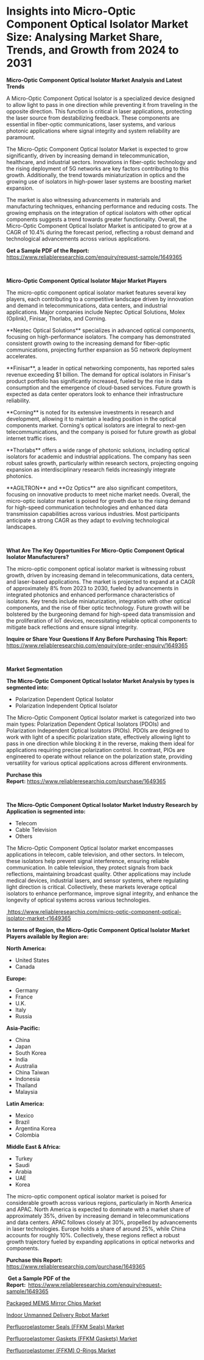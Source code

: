 <p><h1>Insights into Micro-Optic Component Optical Isolator Market Size: Analysing Market Share, Trends, and Growth from 2024 to 2031</h1></p><p><strong>Micro-Optic Component Optical Isolator Market Analysis and Latest Trends</strong></p>
<p><p>A Micro-Optic Component Optical Isolator is a specialized device designed to allow light to pass in one direction while preventing it from traveling in the opposite direction. This function is critical in laser applications, protecting the laser source from destabilizing feedback. These components are essential in fiber-optic communications, laser systems, and various photonic applications where signal integrity and system reliability are paramount.</p><p>The Micro-Optic Component Optical Isolator Market is expected to grow significantly, driven by increasing demand in telecommunication, healthcare, and industrial sectors. Innovations in fiber-optic technology and the rising deployment of 5G networks are key factors contributing to this growth. Additionally, the trend towards miniaturization in optics and the growing use of isolators in high-power laser systems are boosting market expansion.</p><p>The market is also witnessing advancements in materials and manufacturing techniques, enhancing performance and reducing costs. The growing emphasis on the integration of optical isolators with other optical components suggests a trend towards greater functionality. Overall, the Micro-Optic Component Optical Isolator Market is anticipated to grow at a CAGR of 10.4% during the forecast period, reflecting a robust demand and technological advancements across various applications.</p></p>
<p><strong>Get a Sample PDF of the Report:&nbsp;</strong> <a href="https://www.reliableresearchiq.com/enquiry/request-sample/1649365?utm_campaign=1521&utm_medium=2&utm_source=Github&utm_content=ia&utm_term=15102024&utm_id=micro-optic-component-optical-isolator">https://www.reliableresearchiq.com/enquiry/request-sample/1649365</a></p>
<p>&nbsp;</p>
<p><strong>Micro-Optic Component Optical Isolator Major Market Players</strong></p>
<p><p>The micro-optic component optical isolator market features several key players, each contributing to a competitive landscape driven by innovation and demand in telecommunications, data centers, and industrial applications. Major companies include Neptec Optical Solutions, Molex (Oplink), Finisar, Thorlabs, and Corning.</p><p>**Neptec Optical Solutions** specializes in advanced optical components, focusing on high-performance isolators. The company has demonstrated consistent growth owing to the increasing demand for fiber-optic communications, projecting further expansion as 5G network deployment accelerates.</p><p>**Finisar**, a leader in optical networking components, has reported sales revenue exceeding $1 billion. The demand for optical isolators in Finisar's product portfolio has significantly increased, fueled by the rise in data consumption and the emergence of cloud-based services. Future growth is expected as data center operators look to enhance their infrastructure reliability.</p><p>**Corning** is noted for its extensive investments in research and development, allowing it to maintain a leading position in the optical components market. Corning's optical isolators are integral to next-gen telecommunications, and the company is poised for future growth as global internet traffic rises.</p><p>**Thorlabs** offers a wide range of photonic solutions, including optical isolators for academic and industrial applications. The company has seen robust sales growth, particularly within research sectors, projecting ongoing expansion as interdisciplinary research fields increasingly integrate photonics.</p><p>**AGILTRON** and **Oz Optics** are also significant competitors, focusing on innovative products to meet niche market needs. Overall, the micro-optic isolator market is poised for growth due to the rising demand for high-speed communication technologies and enhanced data transmission capabilities across various industries. Most participants anticipate a strong CAGR as they adapt to evolving technological landscapes.</p></p>
<p>&nbsp;</p>
<p><strong>What Are The Key Opportunities For Micro-Optic Component Optical Isolator Manufacturers?</strong></p>
<p><p>The micro-optic component optical isolator market is witnessing robust growth, driven by increasing demand in telecommunications, data centers, and laser-based applications. The market is projected to expand at a CAGR of approximately 8% from 2023 to 2030, fueled by advancements in integrated photonics and enhanced performance characteristics of isolators. Key trends include miniaturization, integration with other optical components, and the rise of fiber optic technology. Future growth will be bolstered by the burgeoning demand for high-speed data transmission and the proliferation of IoT devices, necessitating reliable optical components to mitigate back reflections and ensure signal integrity.</p></p>
<p><strong>Inquire or Share Your Questions If Any Before Purchasing This Report:</strong> <a href="https://www.reliableresearchiq.com/enquiry/pre-order-enquiry/1649365?utm_campaign=1521&utm_medium=2&utm_source=Github&utm_content=ia&utm_term=15102024&utm_id=micro-optic-component-optical-isolator">https://www.reliableresearchiq.com/enquiry/pre-order-enquiry/1649365</a></p>
<p>&nbsp;</p>
<p><strong>Market Segmentation</strong></p>
<p><strong>The Micro-Optic Component Optical Isolator Market Analysis by types is segmented into:</strong></p>
<p><ul><li>Polarization Dependent Optical Isolator</li><li>Polarization Independent Optical Isolator</li></ul></p>
<p><p>The Micro-Optic Component Optical Isolator market is categorized into two main types: Polarization Dependent Optical Isolators (PDOIs) and Polarization Independent Optical Isolators (PIOIs). PDOIs are designed to work with light of a specific polarization state, effectively allowing light to pass in one direction while blocking it in the reverse, making them ideal for applications requiring precise polarization control. In contrast, PIOs are engineered to operate without reliance on the polarization state, providing versatility for various optical applications across different environments.</p></p>
<p><strong>Purchase this Report:&nbsp;</strong><a href="https://www.reliableresearchiq.com/purchase/1649365?utm_campaign=1521&utm_medium=2&utm_source=Github&utm_content=ia&utm_term=15102024&utm_id=micro-optic-component-optical-isolator">https://www.reliableresearchiq.com/purchase/1649365</a></p>
<p>&nbsp;</p>
<p><strong>The Micro-Optic Component Optical Isolator Market Industry Research by Application is segmented into:</strong></p>
<p><ul><li>Telecom</li><li>Cable Television</li><li>Others</li></ul></p>
<p><p>The Micro-Optic Component Optical Isolator market encompasses applications in telecom, cable television, and other sectors. In telecom, these isolators help prevent signal interference, ensuring reliable communication. In cable television, they protect signals from back reflections, maintaining broadcast quality. Other applications may include medical devices, industrial lasers, and sensor systems, where regulating light direction is critical. Collectively, these markets leverage optical isolators to enhance performance, improve signal integrity, and enhance the longevity of optical systems across various technologies.</p></p>
<p><a href="https://www.reliableresearchiq.com/micro-optic-component-optical-isolator-market-r1649365?utm_campaign=1521&utm_medium=2&utm_source=Github&utm_content=ia&utm_term=15102024&utm_id=micro-optic-component-optical-isolator">&nbsp;https://www.reliableresearchiq.com/micro-optic-component-optical-isolator-market-r1649365</a></p>
<p><strong>In terms of Region, the Micro-Optic Component Optical Isolator Market Players available by Region are:</strong></p>
<p>
    <p> <strong> North America: </strong>
        <ul>
            <li>United States</li>
            <li>Canada</li>
        </ul>
        </p> 
    <p> <strong> Europe: </strong>
        <ul>
            <li>Germany</li>
            <li>France</li>
            <li>U.K.</li>
            <li>Italy</li>
            <li>Russia</li>
        </ul>
        </p> 
    <p> <strong> Asia-Pacific: </strong>
        <ul>
            <li>China</li>
            <li>Japan</li>
            <li>South Korea</li>
            <li>India</li>
            <li>Australia</li>
            <li>China Taiwan</li>
            <li>Indonesia</li>
            <li>Thailand</li>
            <li>Malaysia</li>
        </ul>
        </p> 
    <p> <strong> Latin America: </strong>
        <ul>
            <li>Mexico</li>
            <li>Brazil</li>
            <li>Argentina Korea</li>
            <li>Colombia</li>
        </ul>
        </p> 
    <p> <strong> Middle East & Africa: </strong>
        <ul>
            <li>Turkey</li>
            <li>Saudi</li>
            <li>Arabia</li>
            <li>UAE</li>
            <li>Korea</li>
        </ul>
    </p>
    </p>
<p><p>The micro-optic component optical isolator market is poised for considerable growth across various regions, particularly in North America and APAC. North America is expected to dominate with a market share of approximately 35%, driven by increasing demand in telecommunications and data centers. APAC follows closely at 30%, propelled by advancements in laser technologies. Europe holds a share of around 25%, while China accounts for roughly 10%. Collectively, these regions reflect a robust growth trajectory fueled by expanding applications in optical networks and components.</p></p>
<p><strong>Purchase this Report: </strong><a href="https://www.reliableresearchiq.com/purchase/1649365?utm_campaign=1521&utm_medium=2&utm_source=Github&utm_content=ia&utm_term=15102024&utm_id=micro-optic-component-optical-isolator">https://www.reliableresearchiq.com/purchase/1649365</a></p>
<p>&nbsp;<strong>Get a Sample PDF of the Report:&nbsp;&nbsp;</strong><a href="https://www.reliableresearchiq.com/enquiry/request-sample/1649365?utm_campaign=1521&utm_medium=2&utm_source=Github&utm_content=ia&utm_term=15102024&utm_id=micro-optic-component-optical-isolator">https://www.reliableresearchiq.com/enquiry/request-sample/1649365</a></p>
<p><strong></strong></p>
<p><p><a href="https://www.linkedin.com/pulse/packaged-mems-mirror-chips-market-evolution-future-outlook-forecasting-moowe?trk=public_post_embed_feed-article-content&utm_campaign=1521&utm_medium=2&utm_source=Github&utm_content=ia&utm_term=15102024&utm_id=micro-optic-component-optical-isolator">Packaged MEMS Mirror Chips Market</a></p><p><a href="https://www.linkedin.com/pulse/market-leaders-laggards-global-indoor-unmanned-delivery-bkcqe?trk=public_post_embed_feed-article-content&utm_campaign=1521&utm_medium=2&utm_source=Github&utm_content=ia&utm_term=15102024&utm_id=micro-optic-component-optical-isolator">Indoor Unmanned Delivery Robot Market</a></p><p><a href="https://www.linkedin.com/pulse/perfluoroelastomer-seals-ffkm-market-consolidation-impact-structure-qxwee?trk=public_post_embed_feed-article-content&utm_campaign=1521&utm_medium=2&utm_source=Github&utm_content=ia&utm_term=15102024&utm_id=micro-optic-component-optical-isolator">Perfluoroelastomer Seals (FFKM Seals) Market</a></p><p><a href="https://www.linkedin.com/pulse/perfluoroelastomer-gaskets-ffkm-market-evolution-regional-adaptations-tbp5c?utm_campaign=1521&utm_medium=2&utm_source=Github&utm_content=ia&utm_term=15102024&utm_id=micro-optic-component-optical-isolator">Perfluoroelastomer Gaskets (FFKM Gaskets) Market</a></p><p><a href="https://www.linkedin.com/pulse/in-depth-analysis-global-perfluoroelastomer-ffkm-o-rings-market-yga9c?utm_campaign=1521&utm_medium=2&utm_source=Github&utm_content=ia&utm_term=15102024&utm_id=micro-optic-component-optical-isolator">Perfluoroelastomer (FFKM) O-Rings Market</a></p></p>